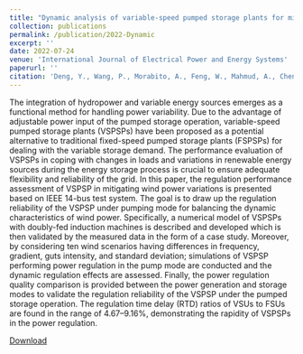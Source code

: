 ```yaml
---
title: "Dynamic analysis of variable-speed pumped storage plants for mitigating effects of excess wind power generation"
collection: publications
permalink: /publication/2022-Dynamic
excerpt: ''
date: 2022-07-24
venue: 'International Journal of Electrical Power and Energy Systems'
paperurl: ''
citation: 'Deng, Y., Wang, P., Morabito, A., Feng, W., Mahmud, A., Chen, D., & Hendrick, P. (2022). &quot;Dynamic analysis of variable-speed pumped storage plants for mitigating effects of excess wind power generation.&quot; <i>International Journal of Electrical Power & Energy Systems, 135</i> 107453.'
---
```


The integration of hydropower and variable energy sources emerges as a functional method for handling power variability. Due to the advantage of adjustable power input of the pumped storage operation, variable-speed pumped storage plants (VSPSPs) have been proposed as a potential alternative to traditional fixed-speed pumped storage plants (FSPSPs) for dealing with the variable storage demand. The performance evaluation of VSPSPs in coping with changes in loads and variations in renewable energy sources during the energy storage process is crucial to ensure adequate flexibility and reliability of the grid. In this paper, the regulation performance assessment of VSPSP in mitigating wind power variations is presented based on IEEE 14-bus test system. The goal is to draw up the regulation reliability of the VSPSP under pumping mode for balancing the dynamic characteristics of wind power. Specifically, a numerical model of VSPSPs with doubly-fed induction machines is described and developed which is then validated by the measured data in the form of a case study. Moreover, by considering ten wind scenarios having differences in frequency, gradient, guts intensity, and standard deviation; simulations of VSPSP performing power regulation in the pump mode are conducted and the dynamic regulation effects are assessed. Finally, the power regulation quality comparison is provided between the power generation and storage modes to validate the regulation reliability of the VSPSP under the pumped storage operation. The regulation time delay (RTD) ratios of VSUs to FSUs are found in the range of 4.67–9.16%, demonstrating the rapidity of VSPSPs in the power regulation.


[Download](https://morabito-a.github.io/info/files/2022-Dynamic.pdf)